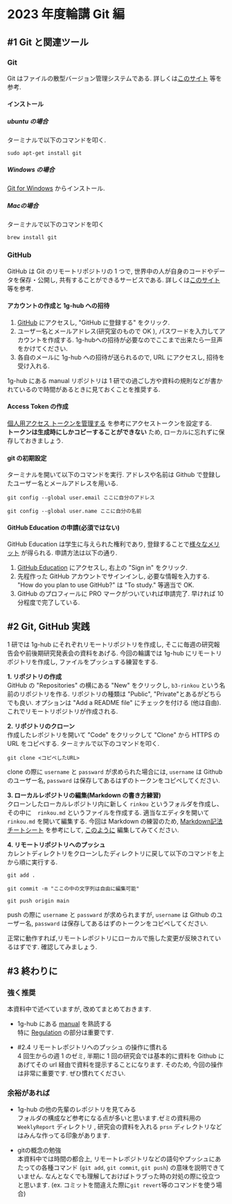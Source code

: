 # 2023 年度輪講 Git 編
## #1 Git と関連ツール
### Git
Git はファイルの散型バージョン管理システムである. 詳しくは[このサイト](https://www.sejuku.net/blog/5756 "Git とは") 等を参考.
#### インストール
##### ubuntu の場合
ターミナルで以下のコマンドを叩く.
```
sudo apt-get install git
```
##### Windows の場合
[Git for Windows](https://gitforwindows.org/ "Git for Windows") からインストール.

##### Macの場合
ターミナルで以下のコマンドを叩く
```
brew install git
```

### GitHub
GitHub は Git のリモートリポジトリの 1 つで, 世界中の人が自身のコードやデータを保存・公開し, 共有することができるサービスである. 詳しくは[このサイト](https://www.sejuku.net/blog/7901 "GitHub とは") 等を参考.
#### アカウントの作成と 1g-hub への招待
1. [GitHub](https://github.co.jp/ "Github") にアクセスし, "GitHub に登録する" をクリック.
1. ユーザー名とメールアドレス(研究室のもので OK ), パスワードを入力してアカウントを作成する. 1g-hubへの招待が必要なのでここまで出来たら一旦声をかけてください.
1. 各自のメールに 1g-hub への招待が送られるので, URL にアクセスし, 招待を受け入れる.

1g-hub にある manual リポジトリは 1 研での過ごし方や資料の規則などが書かれているので時間があるときに見ておくことを推奨する.

#### Access Token の作成
[個人用アクセス トークンを管理する](https://docs.github.com/ja/authentication/keeping-your-account-and-data-secure/managing-your-personal-access-tokens) を参考にアクセストークンを設定する.  
__トークンは生成時にしかコピーすることができない__ ため, ローカルに忘れずに保存しておきましょう.


#### git の初期設定
ターミナルを開いて以下のコマンドを実行. アドレスや名前は Github で登録したユーザー名とメールアドレスを用いる.
```
git config --global user.email ここに自分のアドレス
```
```
git config --global user.name ここに自分の名前
```

#### GitHub Education の申請(必須ではない)
GitHub Education は学生に与えられた権利であり, 登録することで[様々なメリット](https://education.github.com/pack/offers "Benefits") が得られる.
申請方法は以下の通り.

1. [GitHub Education](https://education.github.com/ "GitHub Education") にアクセスし, 右上の "Sign in" をクリック.
1. 先程作った GitHub アカウントでサインインし, 必要な情報を入力する. "How do you plan to use GitHub?" は "To study." 等適当で OK.
1. GitHub のプロフィールに PRO マークがついていれば申請完了. 早ければ 10 分程度で完了している.


## #2 Git, GitHub 実践
1 研では 1g-hub にそれぞれリモートリポジトリを作成し, そこに毎週の研究報告会や前後期研究発表会の資料をあげる. 今回の輪講では 1g-hub にリモートリポジトリを作成し, ファイルをプッシュする練習をする.  

__1. リポジトリの作成__  
GitHub の "Repositories" の横にある "New" をクリックし, `b3-rinkou` という名前のリポジトリを作る. リポジトリの種類は "Public", "Private"とあるがどちらでも良い. オプションは "Add a README file" にチェックを付ける (他は自由). これでリモートリポジトリが作成される.

__2. リポジトリのクローン__  
作成したレポジトリを開いて "Code" をクリックして "Clone" から HTTPS の URL をコピペする.
ターミナルで以下のコマンドを叩く.
```
git clone <コピペしたURL>
```
clone の際に `username` と `passward` が求められた場合には, `username` は Github のユーザー名, `passward` は保存してあるはずのトークンをコピペしてください.
  
__3. ローカルレポジトリの編集(Markdown の書き方練習)__  
クローンしたローカルレポジトリ内に新しく `rinkou` というフォルダを作成し、その中に　`rinkou.md` というファイルを作成する. 適当なエディタを開いて `rinkou.md` を開いて編集する. 今回は Markdown の練習のため, [Markdown記法 チートシート](https://qiita.com/Qiita/items/c686397e4a0f4f11683d) を参考にして, [このように](https://github.com/Nisk1G/Rinko_Github/blob/master/MarkdownPractice.md) 編集してみてください.

__4. リモートリポジトリへのプッシュ__    
カレントディレクトリをクローンしたディレクトリに戻して以下のコマンドを上から順に実行する.
```
git add .
```
```
git commit -m "ここの中の文字列は自由に編集可能"
```
```
git push origin main
```
push の際に `username` と `passward` が求められますが, `username` は Github のユーザー名, `passward` は保存してあるはずのトークンをコピペしてください.

正常に動作すれば,リモートレポジトリにローカルで施した変更が反映されているはずです. 確認してみましょう.

## #3 終わりに

### 強く推奨
本資料中で述べていますが, 改めてまとめておきます.

- 1g-hub にある [manual](https://github.com/1g-hub/manual/tree/master) を熟読する  
  特に [Regulation](https://github.com/1g-hub/manual/blob/master/views/regulation/index.md) の部分は重要です.   

- #2.4 リモートレポジトリへのプッシュ の操作に慣れる  
  4 回生からの週 1 のゼミ, 半期に 1 回の研究会では基本的に資料を Github にあげてその url 経由で資料を提示することになります. そのため, 今回の操作は非常に重要です. ぜひ慣れてください.

### 余裕があれば

- 1g-hub の他の先輩のレポジトリを見てみる  
  フォルダの構成など参考になる点が多いと思います.ゼミの資料用の `WeeklyReport` ディレクトリ , 研究会の資料を入れる `prsn` ディレクトリなどはみんな作ってる印象があります.

- gitの概念の勉強  
  本資料中では時間の都合上, リモートレポジトリなどの語句やプッシュにあたっての各種コマンド (`git add`, `git commit`, `git push`) の意味を説明できていません. なんとなくでも理解しておけばトラブった時の対処の際に役立つと思います. (ex. コミットを間違えた際に`git revert`等のコマンドを使う場合)
  
  